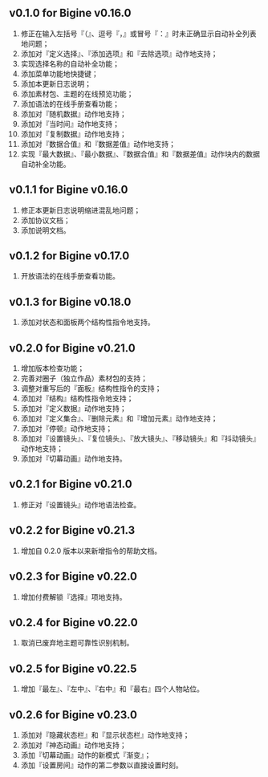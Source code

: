 v0.1.0 for Bigine v0.16.0
---

1. 修正在输入左括号『（』、逗号『，』或冒号『：』时未正确显示自动补全列表地问题；
2. 添加对『定义选择』、『添加选项』和『去除选项』动作地支持；
3. 实现选择名称的自动补全功能；
4. 添加菜单功能地快捷键；
5. 添加本更新日志说明；
6. 添加素材包、主题的在线预览功能；
7. 添加语法的在线手册查看功能；
8. 添加对『随机数据』动作地支持；
9. 添加对『当时间』动作地支持；
10. 添加对『复制数据』动作地支持；
11. 添加对『数据合值』和『数据差值』动作地支持；
12. 实现『最大数据』、『最小数据』、『数据合值』和『数据差值』动作块内的数据自动补全功能。

v0.1.1 for Bigine v0.16.0
---

1. 修正本更新日志说明缩进混乱地问题；
2. 添加协议文档；
3. 添加说明文档。

v0.1.2 for Bigine v0.17.0
---

1. 开放语法的在线手册查看功能。

v0.1.3 for Bigine v0.18.0
---

1. 添加对状态和面板两个结构性指令地支持。

v0.2.0 for Bigine v0.21.0
---

1. 增加版本检查功能；
2. 完善对圈子（独立作品）素材包的支持；
3. 调整对重写后的『面板』结构性指令的支持；
4. 添加对『结构』结构性指令地支持；
5. 添加对『定义数据』动作地支持；
6. 添加对『定义集合』、『删除元素』和『增加元素』动作地支持；
7. 添加对『停顿』动作地支持；
8. 添加对『设置镜头』、『复位镜头』、『放大镜头』、『移动镜头』和『抖动镜头』动作地支持；
9. 添加对『切幕动画』动作地支持。

v0.2.1 for Bigine v0.21.0
---

1. 修正对『设置镜头』动作地语法检查。

v0.2.2 for Bigine v0.21.3
---

1. 增加自 0.2.0 版本以来新增指令的帮助文档。

v0.2.3 for Bigine v0.22.0
---

1. 增加付费解锁『选择』项地支持。

v0.2.4 for Bigine v0.22.0
---

1. 取消已废弃地主题可靠性识别机制。

v0.2.5 for Bigine v0.22.5
---

1. 增加『最左』、『左中』、『右中』和『最右』四个人物站位。

v0.2.6 for Bigine v0.23.0
---

1. 添加对『隐藏状态栏』和『显示状态栏』动作地支持；
2. 添加对『神态动画』动作地支持；
3. 添加『切幕动画』动作的新模式『渐变』；
4. 添加『设置房间』动作的第二参数以直接设置时刻。
